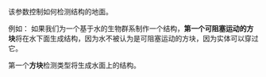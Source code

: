 该参数控制如何检测结构的地面。

例如： 如果我们为一个基于水的生物群系制作一个结构，**第一个可阻塞运动的方块**将在水下面生成结构，因为水不被认为是可阻塞运动的方块，因为实体可以穿过它。

第一个**方块**检测类型将生成水面上的结构。